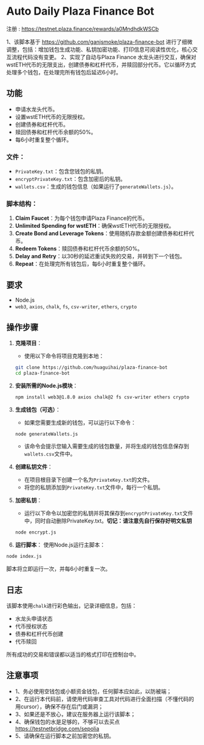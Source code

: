 # Auto Daily Plaza Finance Bot

注册 : https://testnet.plaza.finance/rewards/a0MndhdkWSCb

1、该脚本基于 https://github.com/ganjsmoke/plaza-finance-bot 进行了细微调整，包括：增加钱包生成功能、私钥加密功能、打印信息可阅读性优化，核心交互流程代码没有变更。
2、实现了自动与Plaza Finance 水龙头进行交互，确保对wstETH代币的无限支出，创建债券和杠杆代币，并赎回部分代币。它以循环方式处理多个钱包，在处理完所有钱包后延迟6小时。

## 功能
- 申请水龙头代币。
- 设置wstETH代币的无限授权。
- 创建债券和杠杆代币。
- 赎回债券和杠杆代币余额的50%。
- 每6小时重复整个循环。
  
### 文件：
- `PrivateKey.txt`：包含您钱包的私钥。
- `encryptPrivateKey.txt`：包含加密后的私钥。
- `wallets.csv`：生成的钱包信息（如果运行了`generateWallets.js`）。

### 脚本结构：
1. **Claim Faucet**：为每个钱包申请Plaza Finance的代币。
2. **Unlimited Spending for wstETH**：确保wstETH代币的无限授权。
3. **Create Bond and Leverage Tokens**：使用随机存款金额创建债券和杠杆代币。
4. **Redeem Tokens**：赎回债券和杠杆代币余额的50%。
5. **Delay and Retry**：以30秒的延迟重试失败的交易，并转到下一个钱包。
6. **Repeat**：在处理完所有钱包后，每6小时重复整个循环。

## 要求
- Node.js
- `web3`, `axios`, `chalk`, `fs`, `csv-writer`, `ethers`, `crypto`

## 操作步骤

1. **克隆项目**：
   - 使用以下命令将项目克隆到本地：
   ```bash
   git clone https://github.com/huaguihai/plaza-finance-bot
   cd plaza-finance-bot
   ```

2. **安装所需的Node.js模块**：
   ```bash
   npm install web3@1.8.0 axios chalk@2 fs csv-writer ethers crypto
   ```
   
3. **生成钱包（可选）**：
   - 如果您需要生成新的钱包，可以运行以下命令：
   ```bash
   node generateWallets.js
   ```
   - 该命令会提示您输入需要生成的钱包数量，并将生成的钱包信息保存到`wallets.csv`文件中。
     
4. **创建私钥文件**：
   - 在项目根目录下创建一个名为`PrivateKey.txt`的文件。
   - 将您的私钥添加到`PrivateKey.txt`文件中，每行一个私钥。

5. **加密私钥**：
   - 运行以下命令以加密您的私钥并将其保存到`encryptPrivateKey.txt`文件中，同时自动删除PrivateKey.txt。**切记：请注意先自行保存好明文私钥**
   ```bash
   node encrypt.js
   ```
6. **运行脚本**：
使用Node.js运行主脚本：

```bash
node index.js
```

脚本将立即运行一次，并每6小时重复一次。

## 日志

该脚本使用`chalk`进行彩色输出，记录详细信息，包括：
- 水龙头申请状态
- 代币授权状态
- 债券和杠杆代币创建
- 代币赎回

所有成功的交易和错误都以适当的格式打印在控制台中。

## 注意事项

- 1、务必使用空钱包或小额资金钱包，任何脚本应如此，以防被端；
- 2、在运行本代码前，请使用代码审查工具对代码进行全面扫描（不懂代码的用cursor），确保不存在后门或漏洞；
- 3、如果还是不放心，建议在服务器上运行该脚本；
- 4、确保钱包的水是足够的，不够可以去买点 https://testnetbridge.com/sepolia
- 5、请确保在运行脚本之前加密您的私钥。
